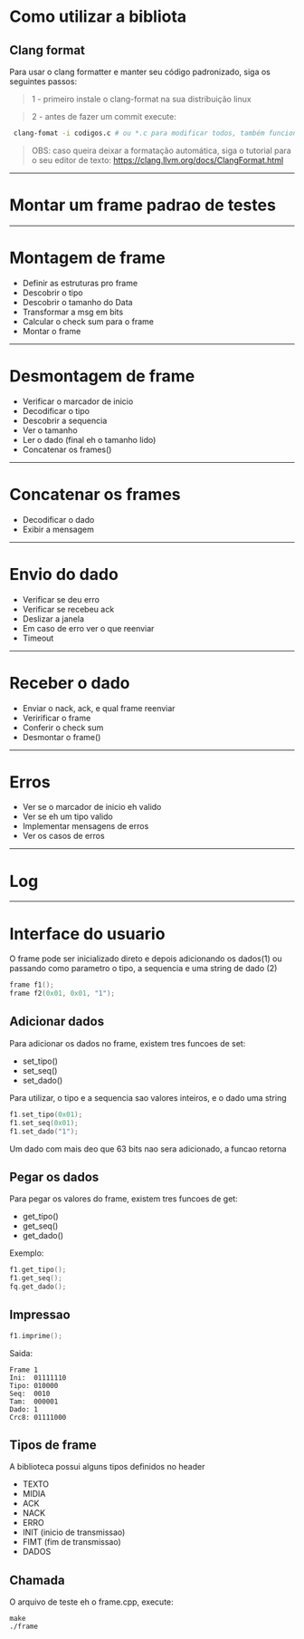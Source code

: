 # Como utilizar a bibliota

## Clang format
Para usar o clang formatter e manter seu código padronizado, siga os seguintes passos:
> 1 - primeiro instale o clang-format na sua distribuição linux

> 2 - antes de fazer um commit execute:
```bash
 clang-fomat -i codigos.c # ou *.c para modificar todos, também funciona para *.cpp
 ```

> OBS: caso queira deixar a formatação automática, siga o tutorial para o seu editor de texto:
https://clang.llvm.org/docs/ClangFormat.html
---
# Montar um frame padrao de testes
---
# Montagem de frame
- Definir as estruturas pro frame
- Descobrir o tipo
- Descobrir o tamanho do Data
- Transformar a msg em bits
- Calcular o check sum para o frame
- Montar o frame
---
# Desmontagem de frame
- Verificar o marcador de inicio
- Decodificar o tipo
- Descobrir a sequencia
- Ver o tamanho
- Ler o dado (final eh o tamanho lido)
- Concatenar os frames()
---
# Concatenar os frames
- Decodificar o dado
- Exibir a mensagem
---
# Envio do dado
- Verificar se deu erro
- Verificar se recebeu ack
- Deslizar a janela
- Em caso de erro ver o que reenviar
- Timeout
---
# Receber o dado
- Enviar o nack, ack, e qual frame reenviar
- Veririficar o frame
- Conferir o check sum
- Desmontar o frame()
---
# Erros
- Ver se o marcador de inicio eh valido
- Ver se eh um tipo valido
- Implementar mensagens de erros
- Ver os casos de erros
---
# Log
---
# Interface do usuario
O frame pode ser inicializado direto e depois adicionando os dados(1) 
ou passando como parametro o tipo, a sequencia e uma string de dado (2)

```cpp
frame f1();
frame f2(0x01, 0x01, "1");

```

## Adicionar dados

Para adicionar os dados no frame, existem tres funcoes de set: 

- set\_tipo()
- set\_seq()
- set\_dado()

Para utilizar, o tipo e a sequencia sao valores inteiros, e o dado uma string

```cpp
f1.set_tipo(0x01);
f1.set_seq(0x01);
f1.set_dado("1");

```
Um dado com mais deo que 63 bits nao sera adicionado, a funcao retorna

## Pegar os dados

Para pegar os valores do frame, existem tres funcoes de get:

- get\_tipo()
- get\_seq()
- get\_dado()

Exemplo:

```cpp
f1.get_tipo();
f1.get_seq();
fq.get_dado();

```

## Impressao

```cpp
f1.imprime();

```

Saida:

```
Frame 1
Ini:  01111110
Tipo: 010000
Seq:  0010
Tam:  000001
Dado: 1
Crc8: 01111000

```

## Tipos de frame
A biblioteca possui alguns tipos definidos no header

- TEXTO
- MIDIA
- ACK
- NACK
- ERRO
- INIT (inicio de transmissao)
- FIMT (fim de transmissao)
- DADOS

## Chamada
O arquivo de teste eh o frame.cpp, execute:

```
make
./frame
```
